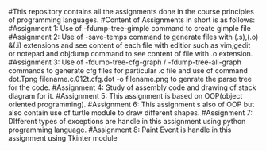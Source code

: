 #This repository contains all the assignments done in the course principles of programming languages.
#Content of Assignments in short is as follows:
#Assignment 1: Use of -fdump-tree-gimple command to create gimple file 
#Assignment 2: Use of -save-temps command to generate files with (.s),(.o) &(.i) extensions
and see content of each file with editior such as vim,gedit or notepad and objdump command to see content of file with .o extension.
#Assignment 3: Use of -fdump-tree-cfg-graph / -fdump-tree-all-graph commands to generate cfg files for particular .c file and use of command dot.Tpng filename.c.012t.cfg.dot -o filename.png to genrate the parse tree for the code.
#Assignment 4: Study of assembly code and drawing of stack diagram for it.
#Assignment 5: This assignment is based on OOP(object oriented programming).
#Assignment 6: This assignment s also of OOP but also contain use of turtle module to draw different shapes.
#Assignment 7: DIfferent types of exceptions are handle in this assignment using python programming language.
#Assignment 8: Paint Event is handle in this assignment using Tkinter module

